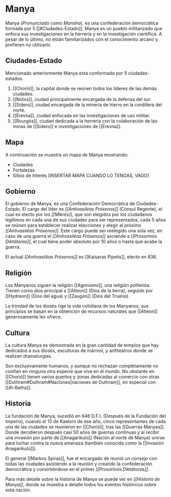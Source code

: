 # Manya

Manya (*Pronunciado como Mansha*), es una confederación democrática formada por 5 [[#Ciudades-Estado]]. Manya es un pueblo militarizado que enfoca sus investigaciones en la herrería y en la investigación científica. A pesar de lo último, no están familiarizados con el conocimiento arcano y prefieren no utilizarlo.

## Ciudades-Estado

Mencionado anteriormente Manya esta conformada por 5 ciudades-estados.
1. [[Chorió]], la capital donde se reúnen todos los líderes de las demás ciudades.
2. [[Nótos]], ciudad principalmente encargada de la defensa del sur
3. [[Sídero]], ciudad encargada de la minería de hierro en la cordillera del norte.
4. [[Érevna]], ciudad enfocada en las investigaciones de uso militar.
5. [[Rourgós]], ciudad dedicada a la herrería con la colaboración de las minas de [[Sídero]] e investigaciones de [[Érevna]].

## Mapa

A continuación se muestra un mapa de Manya mostrando:
 - Ciudades
 - Fortalezas
 - Sitios de Interés
[INSERTAR MAPA CUANDO LO TENGAS, VAGO]

## Gobierno

El gobierno de Manya, es una Confederación Democrática de Ciudades-Estado. El cargo del líder es *[[Antivasiléas Próxenos]]* (Cónsul Regente), el cual es electo por los *[[Mikrés]]*, que son elegidos por los ciudadanos legítimos en cada una de sus ciudades para ser representados, cada 5 años se reúnen para establecer realizar elecciones y elegir al próximo  *[[Antivasiléas Próxenos]]*. Este cargo puede ser reelegido una sola vez, en caso de una guerra el *[[Antivasiléas Próxenos]]* asciende a *[[Prosorinós Diktátoras]]*, el cual tiene poder absoluto por 10 años o hasta que acabe la guerra.

El actual *[[Antivasiléas Próxenos]]* es [[Kaísaras Pipelis]], electo en 836.

## Religión

Los Manyanos siguen la religión [[Agonismo]], una religión politeísta. Tienen como dios principal a [[Atleon]] (Dios de la tierra), seguido por [[Hydreon]] (Dios del agua) y [[Zaugon]] (Dios del Trueno).

La trinidad de los dioses rige la vida cotidiana de los Manyanos, sus principios se basan en la obtención de recursos naturales que [[Atleon]] generosamente les ofrece. 

## Cultura

La cultura Manya es demostrada en la gran cantidad de templos que hay dedicados a sus dioses, esculturas de mármol, y anfiteatros donde se realizan dramaturgias.

Son exclusivamente humanos, y aunque no rechazan completamente no confían en ninguna otra especie que vive en el mundo. No obstante en [[Chorió]] tienen varios puertos y zonas dedicadas al comercio con otras [[Duthram#Duthram#Naciones|naciones de Duthram]], en especial con [[Al-Batha]].

## Historia

La fundación de Manya, sucedió en 646 D.F.I. (Después de la Fundación del Imperio), cuando el 13 de Kaelorn de ese año, cinco representantes de cada una de las ciudades se reunieron en [[Chorió]], tras las [[Guerras Manyas]]. Donde decidieron después casi 50 años de guerras continuas y al recibir una invasión por parte de [[Anagarikulú]] (Nación al norte de Manya) unirse para luchar contra la nueva amenaza (también conocida como la [[Invasión Anagarikulú]]).

El general [[Markos Spiras]], fue el encargado de reunió un consejo con todas las ciudades asistiendo a la reunión y creando la confederación democrática y convirtiéndose en el primer *[[Prosorinós Diktátoras]]*. 

Para más detalle sobre la historia de Manya se puede ver en *[[Historia de Manya]]*, donde se muestra a detalle todos los eventos históricos sobre esta nación.